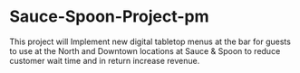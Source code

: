 # Sauce-Spoon-Project-pm

This project will Implement new digital tabletop menus at the bar for guests to use at the North and Downtown locations at Sauce & Spoon to reduce customer wait time and in return increase revenue. 
